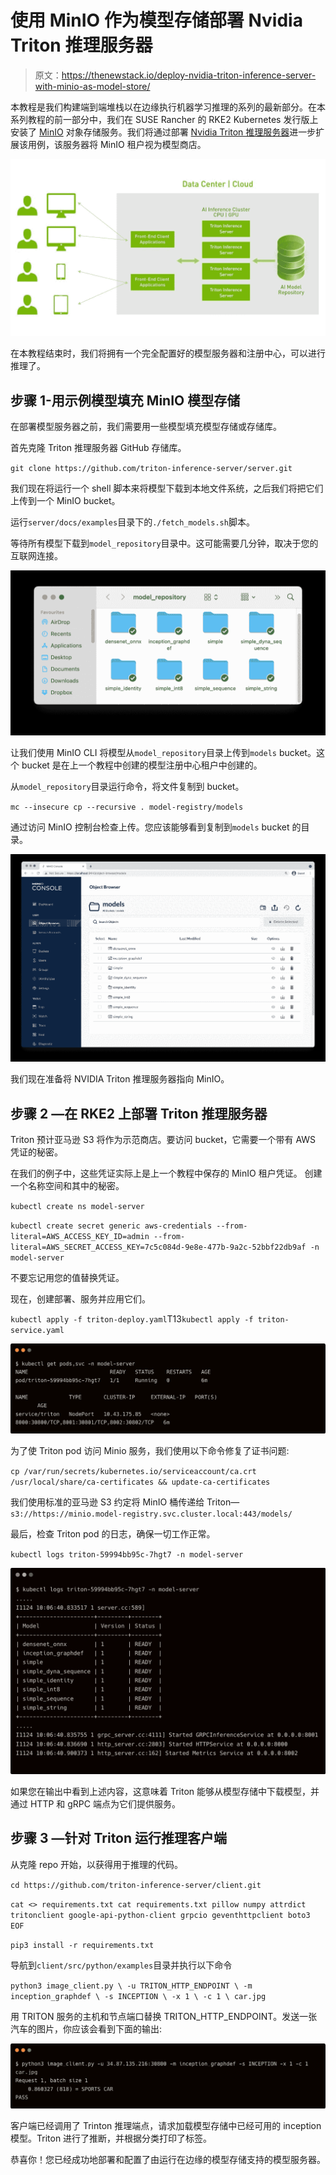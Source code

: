 # 使用 MinIO 作为模型存储部署 Nvidia Triton 推理服务器

> 原文：<https://thenewstack.io/deploy-nvidia-triton-inference-server-with-minio-as-model-store/>

本教程是我们构建端到端堆栈以在边缘执行机器学习推理的系列的最新部分。在本系列教程的前一部分中，我们在 SUSE Rancher 的 RKE2 Kubernetes 发行版上安装了 [MinIO](https://min.io/?utm_content=inline-mention) 对象存储服务。我们将通过部署 [Nvidia Triton 推理服务器](https://developer.nvidia.com/nvidia-triton-inference-server)进一步扩展该用例，该服务器将 MinIO 租户视为模型商店。

![AI Inference cluster illustration](img/fb1fc9705040a83006948b762dc6ceeb.png)

在本教程结束时，我们将拥有一个完全配置好的模型服务器和注册中心，可以进行推理了。

## 步骤 1-用示例模型填充 MinIO 模型存储

在部署模型服务器之前，我们需要用一些模型填充模型存储或存储库。

首先克隆 Triton 推理服务器 GitHub 存储库。

`git clone https://github.com/triton-inference-server/server.git`

我们现在将运行一个 shell 脚本来将模型下载到本地文件系统，之后我们将把它们上传到一个 MinIO bucket。

运行`server/docs/examples`目录下的`./fetch_models.sh`脚本。

等待所有模型下载到`model_repository`目录中。这可能需要几分钟，取决于您的互联网连接。

![Model repository](img/48e403c798bec1b401dc2032e4a77d14.png)

让我们使用 MinIO CLI 将模型从`model_repository`目录上传到`models` bucket。这个 bucket 是在上一个教程中创建的模型注册中心租户中创建的。

从`model_repository`目录运行命令，将文件复制到 bucket。

`mc --insecure cp --recursive . model-registry/models`

通过访问 MinIO 控制台检查上传。您应该能够看到复制到`models` bucket 的目录。

![Minio console for building models.](img/aba429dfb2fdb492e875a74d7eb027c0.png)

我们现在准备将 NVIDIA Triton 推理服务器指向 MinIO。

## 步骤 2 —在 RKE2 上部署 Triton 推理服务器

Triton 预计亚马逊 S3 将作为示范商店。要访问 bucket，它需要一个带有 AWS 凭证的秘密。

在我们的例子中，这些凭证实际上是上一个教程中保存的 MinIO 租户凭证。
创建一个名称空间和其中的秘密。

`kubectl create ns model-server`

`kubectl create secret generic aws-credentials --from-literal=AWS_ACCESS_KEY_ID=admin --from-literal=AWS_SECRET_ACCESS_KEY=7c5c084d-9e8e-477b-9a2c-52bbf22db9af -n model-server`

不要忘记用您的值替换凭证。

现在，创建部署、服务并应用它们。

`kubectl apply -f triton-deploy.yaml`T13`kubectl apply -f triton-service.yaml`

![kubectl get pods command](img/146e2533cd67f62e82b697a154acaae7.png)

为了使 Triton pod 访问 Minio 服务，我们使用以下命令修复了证书问题:

`cp /var/run/secrets/kubernetes.io/serviceaccount/ca.crt /usr/local/share/ca-certificates && update-ca-certificates`

我们使用标准的亚马逊 S3 约定将 MinIO 桶传递给 Triton—`s3://https://minio.model-registry.svc.cluster.local:443/models/`

最后，检查 Triton pod 的日志，确保一切工作正常。

`kubectl logs triton-59994bb95c-7hgt7 -n model-server`

![Kubectl command for fetching Triton logs.](img/b6079f8f34c6c183cc7c1b7835d3cbe8.png)

如果您在输出中看到上述内容，这意味着 Triton 能够从模型存储中下载模型，并通过 HTTP 和 gRPC 端点为它们提供服务。

## 步骤 3 —针对 Triton 运行推理客户端

从克隆 repo 开始，以获得用于推理的代码。

`cd https://github.com/triton-inference-server/client.git`

`cat <> requirements.txt
cat requirements.txt
pillow
numpy
attrdict
tritonclient
google-api-python-client
grpcio
geventhttpclient
boto3
EOF` 

`pip3 install -r requirements.txt`

导航到`client/src/python/examples`目录并执行以下命令

 `python3 image_client.py \
-u TRITON_HTTP_ENDPOINT \
-m inception_graphdef \
-s INCEPTION \
-x 1 \
-c 1 \
car.jpg` 

用 TRITON 服务的主机和节点端口替换 TRITON_HTTP_ENDPOINT。发送一张汽车的图片，你应该会看到下面的输出:

![Inference output.](img/a989894e8a52e884e0baa9b5f8a6c35f.png)

客户端已经调用了 Trinton 推理端点，请求加载模型存储中已经可用的 inception 模型。Triton 进行了推断，并根据分类打印了标签。

恭喜你！您已经成功地部署和配置了由运行在边缘的模型存储支持的模型服务器。

<svg xmlns:xlink="http://www.w3.org/1999/xlink" viewBox="0 0 68 31" version="1.1"><title>Group</title> <desc>Created with Sketch.</desc></svg>